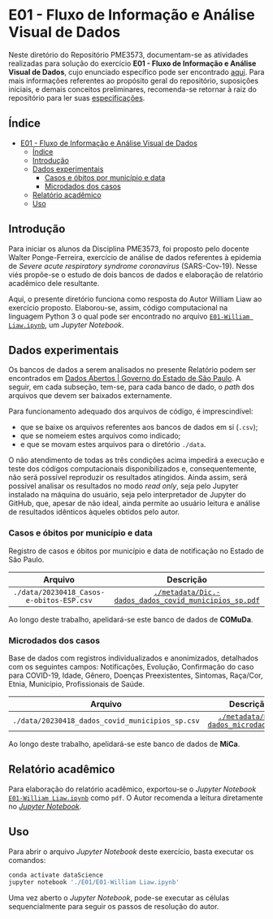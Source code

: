 # E01 - Fluxo de Informação e Análise Visual de Dados

Neste diretório do Repositório PME3573, documentam-se as atividades realizadas para solução do exercício **E01 - Fluxo de Informação e Análise Visual de Dados**, cujo enunciado específico pode ser encontrado [aqui](./E01%20-%20Fluxo%20de%20Informação%20e%20Análise%20Visual%20de%20Dados.pdf). Para mais informações referentes ao propósito geral do repositório, suposições iniciais, e demais conceitos preliminares, recomenda-se retornar à raiz do repositório para ler suas [especificações](../README.md).

## Índice

- [E01 - Fluxo de Informação e Análise Visual de Dados](#e01---fluxo-de-informação-e-análise-visual-de-dados)
  - [Índice](#índice)
  - [Introdução](#introdução)
  - [Dados experimentais](#dados-experimentais)
    - [Casos e óbitos por município e data](#casos-e-óbitos-por-município-e-data)
    - [Microdados dos casos](#microdados-dos-casos)
  - [Relatório acadêmico](#relatório-acadêmico)
  - [Uso](#uso)

## Introdução

Para iniciar os alunos da Disciplina PME3573, foi proposto pelo docente Walter Ponge-Ferreira, exercício de análise de dados referentes à epidemia de *Severe acute respiratory syndrome coronavirus* (SARS-Cov-19). Nesse viés propõe-se o estudo de dois bancos de dados e elaboração de relatório acadêmico dele resultante.

Aqui, o presente diretório funciona como resposta do Autor William Liaw ao exercício proposto. Elaborou-se, assim, código computacional na linguagem Python 3 o qual pode ser encontrado no arquivo [`E01-William Liaw.ipynb`](./E01-William%20Liaw.ipynb), um *Jupyter Notebook*.

## Dados experimentais

Os bancos de dados a serem analisados no presente Relatório podem ser encontrados em [Dados Abertos | Governo do Estado de São Paulo](https://www.saopaulo.sp.gov.br/planosp/simi/dados-abertos/). A seguir, em cada subseção, tem-se, para cada banco de dado, o *path* dos arquivos que devem ser baixados externamente.

Para funcionamento adequado dos arquivos de código, é imprescindível:

- que se baixe os arquivos referentes aos bancos de dados em si (`.csv`);
- que se nomeiem estes arquivos como indicado;
- e que se movam estes arquivos para o diretório `./data`.

O não atendimento de todas as três condições acima impedirá a execução e teste dos códigos computacionais disponibilizados e, consequentemente, não será possível reproduzir os resultados atingidos. Ainda assim, será possível analisar os resultados no modo *read only*, seja pelo Jupyter instalado na máquina do usuário, seja pelo interpretador de Jupyter do GitHub, que, apesar de não ideal, ainda permite ao usuário leitura e análise de resultados idênticos àqueles obtidos pelo autor.

### Casos e óbitos por município e data

Registro de casos e óbitos por município e data de notificação no Estado de São Paulo.

| Arquivo                                         | Descrição                                             |
|:-----------------------------------------------:|:-----------------------------------------------------:|
| `./data/20230418_Casos-e-obitos-ESP.csv`        | [`./metadata/Dic.-dados_dados_covid_municipios_sp.pdf`](./metadata/Dic.-dados_dados_covid_municipios_sp.pdf) |

Ao longo deste trabalho, apelidará-se este banco de dados de **COMuDa**.

### Microdados dos casos

Base de dados com registros individualizados e anonimizados, detalhados com os seguintes campos: Notificações, Evolução, Confirmação do caso para COVID-19, Idade, Gênero, Doenças Preexistentes, Sintomas, Raça/Cor, Etnia, Município, Profissionais de Saúde.

| Arquivo                                         | Descrição                             |
|:-----------------------------------------------:|:-------------------------------------:|
| `./data/20230418_dados_covid_municipios_sp.csv` | [`./metadata/Dic-dados_microdados.pdf`](./metadata/Dic-dados_microdados.pdf) |

Ao longo deste trabalho, apelidará-se este banco de dados de **MiCa**.

## Relatório acadêmico

Para elaboração do relatório acadêmico, exportou-se o *Jupyter Notebook* [`E01-William Liaw.ipynb`](./E01-William%20Liaw.ipynb) como `pdf`. O Autor recomenda a leitura diretamente no [*Jupyter Notebook*]((https://github.com/willfliaw/PME3573/blob/main/E01/E01-William%20Liaw.ipynb)).

## Uso

Para abrir o arquivo *Jupyter Notebook* deste exercício, basta executar os comandos:

```bash
conda activate dataScience
jupyter notebook './E01/E01-William Liaw.ipynb'
```

Uma vez aberto o *Jupyter Notebook*, pode-se executar as células sequencialmente para seguir os passos de resolução do autor.
